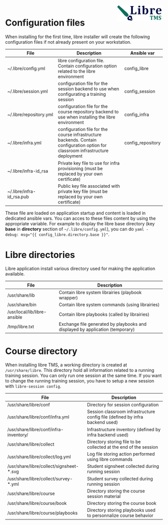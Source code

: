 <img align="right" height="50" src="https://raw.githubusercontent.com/startxfr/libre/dev/docs/assets/logo.svg?sanitize=true">

# Configuration files

When installing for the first time,  libre installer will create the following configuration files if 
not already present on your workstation.

| File                      | Description          | Ansible var
|---------------------------|----------------------|---------------------
| ~/.libre/config.yml       | libre configuration file. Contain configuration option related to the libre environment                                          | config_libre
| ~/.libre/session.yml      | configuration file for the session backend to use when configurating a training session                                           | config_session
| ~/.libre/repository.yml   | configuration file for the course repository backend to use when installing the libre environment                                | config_infra
| ~/.libre/infra.yml        | configuration file for the course infrastructure backends. Contain configuration option for classroom infrastructure deployment   | config_repository
| ~/.libre/infra-id_rsa     | Private key file to use for infra provisioning (must be replaced by your own certificate)                                        |
| ~/.libre/infra-id_rsa.pub | Public key file associated with private key file (must be replaced by your own certificate)                                       |

These file are loaded on application startup and content is loaded in dedicated ansible vars. You can acces to these files content 
by using the appropriate variable. For example to display the libre base directory (key __base__ in __directory__ section of `~/.libre/config.yml`), 
you can do ```yaml - debug: msg="{{ config_libre.directory.base }}"```.


# Libre directories

Libre application install various directory used for making the application available. 

| File                         | Description          
|------------------------------|-------------------------------------------
| /usr/share/lib               | Contain libre system librairies (playbook wrapper)
| /usr/share/bin               | Contain libre system commands (using librairies)
| /usr/local/lib/libre-ansible | Contain libre playbooks (called by librairies)
| /tmp/libre.txt               | Exchange file generated by playbooks and displayed by application (temporary)


# Course directory

When installing libre TMS, a working directory is created at `/usr/share/libre`. This directory hold all information
related to a running training session. You can only run one session at the same time. If you want to change
the running training session, you have to setup a new session with `libre-session config`.

| File                                     | Description          
|------------------------------------------|-------------------------------------------
| /usr/share/libre/conf                    | Directory for session configuration
| /usr/share/libre/conf/infra.yml          | Session classroom infrastructure config file (defined by infra backend used)
| /usr/share/libre/conf/infra-inventory/   | Infrastructure inventory (defined by infra backend used)
| /usr/share/libre/collect                 | Directory storing file to be collected at the end of the session
| /usr/share/libre/collect/log.yml         | Log file storing action performed using libre commands
| /usr/share/libre/collect/signsheet-*.svg | Student signsheet collected during running session
| /usr/share/libre/collect/survey-*.yml    | Student survey collected during running session
| /usr/share/libre/course                  | Directory storing the course session material
| /usr/share/libre/course/book             | Directory storing the course book
| /usr/share/libre/course/playbooks        | Directory storing playbooks used to personnalize course behavior

